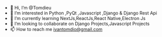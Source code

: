 - 👋 Hi, I’m @Tomdieu
- 👀 I’m interested in Python ,PyQt ,Javascript ,Django & Django Rest Api
- 🌱 I’m currently learning NextJs,ReactJs,React Native,Electron Js
- 💞️ I’m looking to collaborate on Django Projects,Javascript Projects
- 📫 How to reach me ivantomdio@gmail.com

<!---
Tomdieu/Tomdieu is a ✨ special ✨ repository because its `README.md` (this file) appears on your GitHub profile.
You can click the Preview link to take a look at your changes.
--->
